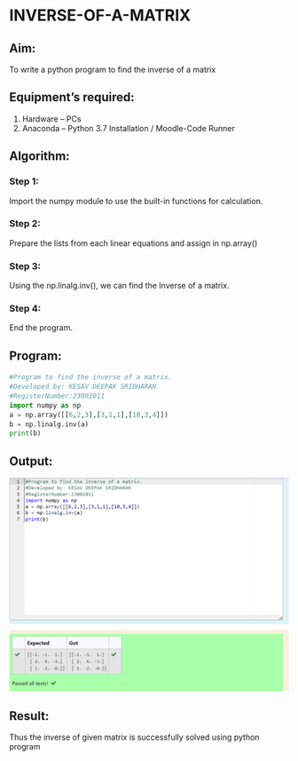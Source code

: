 # INVERSE-OF-A-MATRIX
## Aim:
To write a python program to find the inverse of a matrix
## Equipment’s required:
1. 	Hardware – PCs
2. 	Anaconda – Python 3.7 Installation / Moodle-Code Runner
## Algorithm:
### Step 1:
Import the numpy module to use the built-in functions for calculation. 
### Step 2: 
Prepare the lists from each linear equations and assign in np.array()
### Step 3:
Using the np.linalg.inv(), we can find the Inverse of a matrix. 
### Step 4: 
End the program.
## Program:
```python
#Program to find the inverse of a matrix.
#Developed by: KESAV DEEPAK SRIDHARAN
#RegisterNumber:23002011
import numpy as np
a = np.array([[6,2,3],[3,1,1],[10,3,4]])
b = np.linalg.inv(a)
print(b)
```
## Output:
![output](out2.png)
## Result:
Thus the inverse of given matrix is successfully solved using python program

